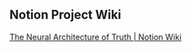## Notion Project Wiki

[The Neural Architecture of Truth | Notion Wiki](https://morningstargfx.notion.site/Neural-Architecture-of-Truth-Detection-163eac90dca5806387fdf81b5a666b26?pvs=4)